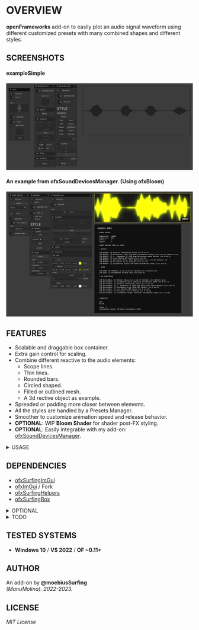# OVERVIEW
**openFrameworks** add-on to easily plot an audio signal waveform using different customized presets with many combined shapes and different styles.  

## SCREENSHOTS

#### exampleSimple
![](/exampleSimple/Capture.PNG)  

#### An example from ofxSoundDevicesManager. (Using ofxBloom)
![](/exampleScene/Capture.PNG)  

## FEATURES
* Scalable and draggable box container.
* Extra gain control for scaling.
* Combine different reactive to the audio elements:  
    * Scope lines. 
    * Thin lines. 
    * Rounded bars.
    * Circled shaped.
    * Filled or outlined mesh. 
    * A 3d rective object as example.
* Spreaded or padding more closer between elements.
* All the styles are handled by a Presets Manager.
* Smoother to customize animation speed and release behavior.
* **OPTIONAL**: WIP **Bloom Shader** for shader post-FX styling. 
* **OPTIONAL**: Easily integrable with my add-on: [ofxSoundDevicesManager](https://github.com/moebiussurfing/ofxSoundDevicesManager).  

<details>
<summary>USAGE</summary>

#### ofApp.h
```.cpp
#include "ofxSurfingImGui.h"
#include "ofxSurfingAudioPlots.h"

ofxSurfingGui ui;
void setupGui();
void drawGui();

void audioIn(ofSoundBuffer & input);
WaveformPlot waveformPlot;

```
#### ofApp.cpp
```.cpp
void ofApp::setup()
{
    setupGui();
    // Look the examples.

    waveformPlot.setup();
    waveformPlot.setUiPtr(&ui); // We will use a parent ui! Passed as reference.
}
void ofApp::update()
{
    waveformPlot.update();
}
void ofApp::drawGui()
{
    ui.Begin();
    {
        //..

        waveformPlot.drawImGui(false);
    }
    ui.End();
}
void ofApp::draw()
{
    waveformPlot.drawPlots();
    drawGui();
}
void ofApp::audioIn(ofSoundBuffer& input) 
{
    // Feed the waveformPlot object with the incomming audio samples.
    // Look the examples.
}
```
</details>

## DEPENDENCIES
* [ofxSurfingImGui](https://github.com/moebiussurfing/ofxSurfingImGui)
* [ofxImGui](https://github.com/Daandelange/ofxImGui/) / Fork
* [ofxSurfingHelpers](https://github.com/moebiussurfing/ofxSurfingHelpers)
* [ofxSurfingBox](https://github.com/moebiussurfing/ofxSurfingBox)
<details>
<summary>OPTIONAL</summary>

* ofxGui / oF core (Probably not working _out-of-the-box_ as a replacement to `ImGu`, but could be done with some work.
* [ofxBloom](https://github.com/P-A-N/ofxBloom) / WIP
</details>

<details>
<summary>TODO</summary>

* Improve plotting performance using `ofMesh`.
* Improve spread of elements correctly related to audio samples and buffer size.
</details>

## TESTED SYSTEMS
* **Windows 10** / **VS 2022** / **OF ~0.11+**

## AUTHOR
An add-on by **@moebiusSurfing**  
*(ManuMolina). 2022-2023.*

## LICENSE
*MIT License*
